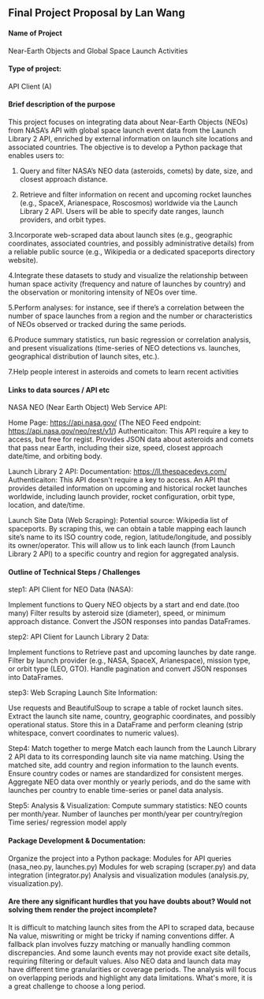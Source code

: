 ## Final Project Proposal by Lan Wang

#### Name of Project

Near-Earth Objects and Global Space Launch Activities

#### Type of project:

API Client (A) 

#### Brief description of the purpose

This project focuses on integrating data about Near-Earth Objects (NEOs) from NASA’s API with global space launch event data from the Launch Library 2 API, enriched by external information on launch site locations and associated countries. The objective is to develop a Python package that enables users to:

1. Query and filter NASA’s NEO data (asteroids, comets) by date, size, and closest approach distance.

2. Retrieve and filter information on recent and upcoming rocket launches (e.g., SpaceX, Arianespace, Roscosmos) worldwide via the Launch Library 2 API. Users will be able to specify date ranges, launch providers, and orbit types.

3.Incorporate web-scraped data about launch sites (e.g., geographic coordinates, associated countries, and possibly administrative details) from a reliable public source (e.g., Wikipedia or a dedicated spaceports directory website).

4.Integrate these datasets to study and visualize the relationship between human space activity (frequency and nature of launches by country) and the observation or monitoring intensity of NEOs over time.

5.Perform analyses: for instance, see if there’s a correlation between the number of space launches from a region and the number or characteristics of NEOs observed or tracked during the same periods.

6.Produce summary statistics, run basic regression or correlation analysis, and present visualizations (time-series of NEO detections vs. launches, geographical distribution of launch sites, etc.).

7.Help people interest in asteroids and comets to learn recent activities

#### Links to data sources / API etc

NASA NEO (Near Earth Object) Web Service API:

Home Page: https://api.nasa.gov/ (The NEO Feed endpoint: https://api.nasa.gov/neo/rest/v1/)
Authenticaiton: This API require a key to access, but free for regist.
Provides JSON data about asteroids and comets that pass near Earth, including their size, speed, closest approach date/time, and orbiting body.

Launch Library 2 API:
Documentation: https://ll.thespacedevs.com/
Authenticaiton: This API doesn't require a key to access.
An API that provides detailed information on upcoming and historical rocket launches worldwide, including launch provider, rocket configuration, orbit type, location, and date/time.


Launch Site Data (Web Scraping):
Potential source: Wikipedia list of spaceports.
By scraping this, we can obtain a table mapping each launch site’s name to its ISO country code, region, latitude/longitude, and possibly its owner/operator.
This will allow us to link each launch (from Launch Library 2 API) to a specific country and region for aggregated analysis.


#### Outline of Technical Steps / Challenges

step1: API Client for NEO Data (NASA):

Implement functions to
Query NEO objects by a start and end date.(too many)
Filter results by asteroid size (diameter), speed, or minimum approach distance.
Convert the JSON responses into pandas DataFrames.

step2: API Client for Launch Library 2 Data:

Implement functions to
Retrieve past and upcoming launches by date range.
Filter by launch provider (e.g., NASA, SpaceX, Arianespace), mission type, or orbit type (LEO, GTO).
Handle pagination and convert JSON responses into DataFrames.

step3: Web Scraping Launch Site Information:

Use requests and BeautifulSoup to scrape a table of rocket launch sites.
Extract the launch site name, country, geographic coordinates, and possibly operational status.
Store this in a DataFrame and perform cleaning (strip whitespace, convert coordinates to numeric values).

Step4: Match together to merge
Match each launch from the Launch Library 2 API data to its corresponding launch site via name matching.
Using the matched site, add country and region information to the launch events.
Ensure country codes or names are standardized for consistent merges.
Aggregate NEO data over monthly or yearly periods, and do the same with launches per country to enable time-series or panel data analysis.

Step5: Analysis & Visualization:
Compute summary statistics:
NEO counts per month/year.
Number of launches per month/year per country/region
Time series/ regression model apply


#### Package Development & Documentation:
Organize the project into a Python package:
Modules for API queries (nasa_neo.py, launches.py)
Modules for web scraping (scraper.py) and data integration (integrator.py)
Analysis and visualization modules (analysis.py, visualization.py).

#### Are there any significant hurdles that you have doubts about? Would not solving them render the project incomplete?
It is difficult to matching launch sites from the API to scraped data, because Na value, miswriting or might be tricky if naming conventions differ. A fallback plan involves fuzzy matching or manually handling common discrepancies. And some launch events may not provide exact site details, requiring filtering or default values.
Also NEO data and launch data may have different time granularities or coverage periods. The analysis will focus on overlapping periods and highlight any data limitations. What's more, it is a great challenge to choose a long period.

